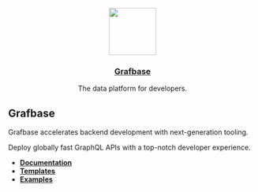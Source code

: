 <p align="center">
  <a href="https://grafbase.com">
    <img src="https://grafbase.com/images/other/grafbase-logo-circle.png" height="96">
    <h3 align="center">Grafbase</h3>
  </a>
</p>

<p align="center">
  The data platform for developers.
</p>

## Grafbase

Grafbase accelerates backend development with next-generation tooling.

Deploy globally fast GraphQL APIs with a top-notch developer experience.

* <a href="https://grafbase.com/docs"><strong>Documentation</strong></a>
* <strong>[Templates](templates)</strong>
* <strong>[Examples](examples)</strong>
